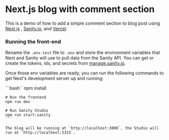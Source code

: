 # Next.js blog with comment section

This is a demo of how to add a simple comment section to blog post using [Next.js](https://nextjs.org)
, [Sanity.io](https://www.sanity.io), and [Vercel](https://vercel.com).

### Running the front-end

Rename the `.env.test` file to `.env` and store the environment variables that Next and Sanity will use to pull data
from the Sanity API. You can get or create the tokens, ids, and secrets
from [manage.sanity.io](https://manage.sanity.io).

Once those env variables are ready, you can run the following commands to get Next's development server up and running:

```bash``
npm install

``````
# Run the frontend
npm run dev

# Run Sanity Studio 
npm run start:sanity
```

The blog will be running at `http://localhost:3000`, the Studio will run at `http://localhost:3333`.
